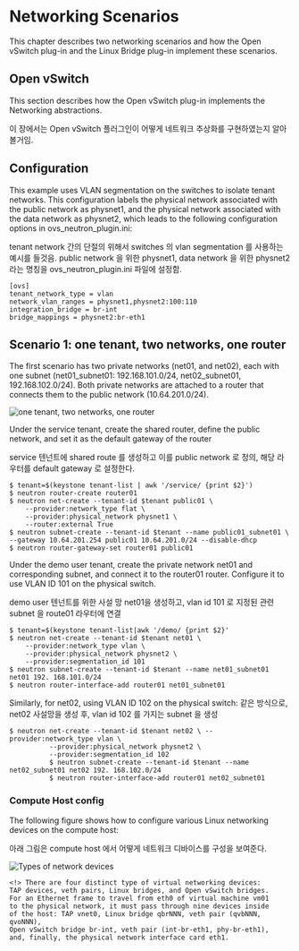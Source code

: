 
# Networking Scenarios

This chapter describes two networking scenarios and how the Open vSwitch plug-in and the Linux Bridge plug-in implement these scenarios.

## Open vSwitch

This section describes how the Open vSwitch plug-in implements the Networking abstractions.

이 장에서는 Open vSwitch 플러그인이 어떻게 네트워크 추상화를 구현하였는지 알아볼거임. 

## Configuration

This example uses VLAN segmentation on the switches to isolate tenant networks. 
This configuration labels the physical network associated with the public network 
as physnet1, and the physical network associated with the data network as physnet2, 
which leads to the following configuration options in ovs_neutron_plugin.ini:


tenant network 간의 단절의 위해서 switches 의 vlan segmentation 를 사용하는 예시를 들것음.
public network 을 위한 physnet1, data network 을 위한 physnet2 라는 명칭을 ovs_neutron_plugin.ini 파일에 설정함.


```
[ovs]
tenant_network_type = vlan
network_vlan_ranges = physnet1,physnet2:100:110
integration_bridge = br-int
bridge_mappings = physnet2:br-eth1
```

## Scenario 1: one tenant, two networks, one router

The first scenario has two private networks (net01, and net02), 
each with one subnet (net01_subnet01: 192.168.101.0/24, net02_subnet01, 192.168.102.0/24). 
Both private networks are attached to a router that connects them to the public network (10.64.201.0/24).

![](http://docs.openstack.org/admin-guide-cloud/content/figures/14/a/a/common/figures/under-the-hood-scenario-1.png "one tenant, two networks, one router")

Under the service tenant, create the shared router, define the public network, and set it as the default gateway of the router

service 텐넌트에 shared route 를 생성하고 이를 public network 로 정의, 해당 라우터를 default gateway 로 설정한다. 

```
$ tenant=$(keystone tenant-list | awk '/service/ {print $2}') 
$ neutron router-create router01
$ neutron net-create --tenant-id $tenant public01 \
    --provider:network_type flat \
    --provider:physical_network physnet1 \
    --router:external True
$ neutron subnet-create --tenant-id $tenant --name public01_subnet01 \ --gateway 10.64.201.254 public01 10.64.201.0/24 --disable-dhcp
$ neutron router-gateway-set router01 public01
```

Under the demo user tenant, create the private network net01 and corresponding subnet, 
and connect it to the router01 router. Configure it to use VLAN ID 101 on the physical switch.

demo user 텐넌트를 위한 사설 망 net01을 생성하고, 
     vlan id 101 로 지정된 관련 subnet 을 route01 라우터에 연결

```
$ tenant=$(keystone tenant-list|awk '/demo/ {print $2}' 
$ neutron net-create --tenant-id $tenant net01 \
    --provider:network_type vlan \
    --provider:physical_network physnet2 \
    --provider:segmentation_id 101
$ neutron subnet-create --tenant-id $tenant --name net01_subnet01 net01 192. 168.101.0/24
$ neutron router-interface-add router01 net01_subnet01
```

Similarly, for net02, using VLAN ID 102 on the physical switch:
같은 방식으로, net02 사설망을 생성 후, vlan id 102 를 가지는 subnet 을 생성

```
$ neutron net-create --tenant-id $tenant net02 \ --provider:network_type vlan \
          --provider:physical_network physnet2 \
          --provider:segmentation_id 102
          $ neutron subnet-create --tenant-id $tenant --name net02_subnet01 net02 192. 168.102.0/24
          $ neutron router-interface-add router01 net02_subnet01
```

### Compute Host config

The following figure shows how to configure various Linux networking devices on the compute host:

아래 그림은 compute host 에서 어떻게 네트워크 디바이스를 구성을 보여준다.

![](http://docs.openstack.org/admin-guide-cloud/content/figures/14/a/a/common/figures/under-the-hood-scenario-1-ovs-compute.png "Types of network devices")

    <!> There are four distinct type of virtual networking devices: 
    TAP devices, veth pairs, Linux bridges, and Open vSwitch bridges. 
    For an Ethernet frame to travel from eth0 of virtual machine vm01 
    to the physical network, it must pass through nine devices inside 
    of the host: TAP vnet0, Linux bridge qbrNNN, veth pair (qvbNNN, qvoNNN), 
    Open vSwitch bridge br-int, veth pair (int-br-eth1, phy-br-eth1), 
    and, finally, the physical network interface card eth1.

